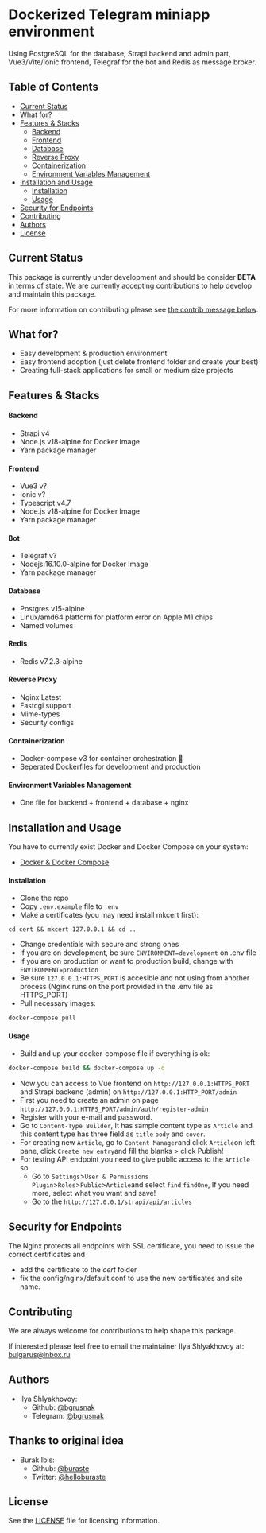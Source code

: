 # Dockerized Telegram miniapp environment

Using PostgreSQL for the database, Strapi backend and admin part, Vue3/Vite/Ionic frontend, Telegraf for the bot and Redis as message broker.

## Table of Contents <!-- omit in toc -->

- [Current Status](#current-status)
- [What for?](#what-for)
- [Features & Stacks](#features--stacks)
    - [Backend](#backend)
    - [Frontend](#frontend)
    - [Database](#database)
    - [Reverse Proxy](#reverse-proxy)
    - [Containerization](#containerization)
    - [Environment Variables Management](#environment-variables-management)
- [Installation and Usage](#installation-and-usage)
    - [Installation](#installation)
    - [Usage](#usage)
- [Security for Endpoints](#security-for-endpoints)
- [Contributing](#contributing)
- [Authors](#authors)
- [License](#license)

## Current Status

This package is currently under development and should be consider **BETA** in terms of state. We are currently accepting contributions to help develop and maintain this package.

For more information on contributing please see [the contrib message below](#contributing).

##  What for?

- Easy development & production environment
- Easy frontend adoption (just delete frontend folder and create your best)
- Creating full-stack applications for small or medium size projects

## Features & Stacks

#### Backend
- Strapi v4
- Node.js v18-alpine for Docker Image
- Yarn package manager
#### Frontend
- Vue3 v?
- Ionic v?
- Typescript v4.7
- Node.js v18-alpine for Docker Image
- Yarn package manager
#### Bot
- Telegraf v? 
- Nodejs:16.10.0-alpine for Docker Image
- Yarn package manager
#### Database
- Postgres v15-alpine
- Linux/amd64 platform for platform error on Apple M1 chips
- Named volumes
#### Redis
- Redis v7.2.3-alpine
#### Reverse Proxy
- Nginx Latest
- Fastcgi support
- Mime-types
- Security configs
#### Containerization
- Docker-compose v3 for container orchestration 🐳
- Seperated Dockerfiles for development and production
#### Environment Variables Management
- One file for backend + frontend + database + nginx


## Installation and Usage
You have to currently exist Docker and Docker Compose on your system:
- [Docker & Docker Compose](https://docs.docker.com/get-docker/)

#### Installation
- Clone the repo
- Copy `.env.example` file to `.env`
- Make a certificates (you may need install mkcert first): 
```
cd cert && mkcert 127.0.0.1 && cd ..
```
- Change credentials with secure and strong ones
- If you are on development, be sure `ENVIRONMENT=development` on .env file
- If you are on production or want to production build, change with `ENVIRONMENT=production`
- Be sure `127.0.0.1:HTTPS_PORT` is accesible and not using from another process (Nginx runs on the port provided in the .env file as HTTPS_PORT)
- Pull necessary images:
```bash
docker-compose pull
```
#### Usage
- Build and up your docker-compose file if everything is ok:
```bash
docker-compose build && docker-compose up -d
```
- Now you can access to Vue frontend on `http://127.0.0.1:HTTPS_PORT` and Strapi backend (admin) on `http://127.0.0.1:HTTP_PORT/admin`
- First you need to create an admin on page `http://127.0.0.1:HTTPS_PORT/admin/auth/register-admin`
- Register with your e-mail and password.
- Go to `Content-Type Builder`, It has sample content type as `Article` and this content type has three field as `title` `body` and `cover`.
- For creating new `Article`, go to `Content Manager`and click `Article`on left pane, click `Create new entry`and fill the blanks > click Publish!
- For testing API endpoint you need to give public access to the `Article` so
	- Go to `Settings`>`User & Permissions Plugin`>`Roles`>`Public`>`Article`and select `find` `findOne`, If you need more, select what you want and save!
	- Go to the `http://127.0.0.1/strapi/api/articles`

## Security for Endpoints
The Nginx protects all endpoints with SSL certificate, you need to issue the correct certificates and 
* add the certificate to the *cert* folder
* fix the config/nginx/default.conf to use the new certificates and site name.

## Contributing

We are always welcome for contributions to help shape this package.

If interested please feel free to email the maintainer Ilya Shlyakhovoy at: bulgarus@inbox.ru

## Authors

- Ilya Shlyakhovoy:
	- Github: [@bgrusnak](https://github.com/bgrusnak)
    - Telegram: [@bgrusnak](https://t.me/bgrusnak)

## Thanks to original idea
- Burak Ibis:
	- Github: [@buraste](https://github.com/buraste)
	- Twitter: [@helloburaste](https://twitter.com/helloburaste)

## License

See the [LICENSE](./LICENSE.md) file for licensing information.
